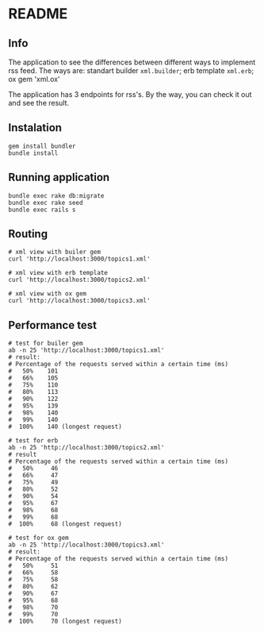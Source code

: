 # README

## Info

The application to see the differences between different ways to implement rss feed. The ways are: standart builder `xml.builder`; erb template `xml.erb`; ox gem 'xml.ox'

The application has 3 endpoints for rss's. By the way, you can check it out and see the result.

## Instalation

```
gem install bundler
bundle install
```

## Running application

```
bundle exec rake db:migrate
bundle exec rake seed
bundle exec rails s
```

## Routing

```
# xml view with builer gem
curl 'http://localhost:3000/topics1.xml'

# xml view with erb template
curl 'http://localhost:3000/topics2.xml'

# xml view with ox gem
curl 'http://localhost:3000/topics3.xml'
```

## Performance test

```
# test for builer gem
ab -n 25 'http://localhost:3000/topics1.xml'
# result:
# Percentage of the requests served within a certain time (ms)
#   50%    101
#   66%    105
#   75%    110
#   80%    113
#   90%    122
#   95%    139
#   98%    140
#   99%    140
#  100%    140 (longest request)

# test for erb
ab -n 25 'http://localhost:3000/topics2.xml'
# result
# Percentage of the requests served within a certain time (ms)
#   50%     46
#   66%     47
#   75%     49
#   80%     52
#   90%     54
#   95%     67
#   98%     68
#   99%     68
#  100%     68 (longest request)

# test for ox gem
ab -n 25 'http://localhost:3000/topics3.xml'
# result:
# Percentage of the requests served within a certain time (ms)
#   50%     51
#   66%     58
#   75%     58
#   80%     62
#   90%     67
#   95%     68
#   98%     70
#   99%     70
#  100%     70 (longest request)
```
